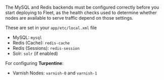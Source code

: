 The MySQL and Redis backends must be configured correctly before you start deploying to Fleet, as the health checks used to determine whether nodes are available to serve traffic depend on those settings.

These are set in your `app/etc/local.xml` file

 * MySQL: `mysql`  
 * Redis (Cache): `redis-cache` 
 * Redis (Sessions): `redis-session`
 * Solr: `solr` (if enabled)

For configuring **Turpentine**:

 * Varnish Nodes: `varnish-0` and `varnish-1`
